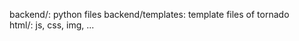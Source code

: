 backend/: python files
backend/templates: template files of tornado<br>
html/: js, css, img, ...<br>

